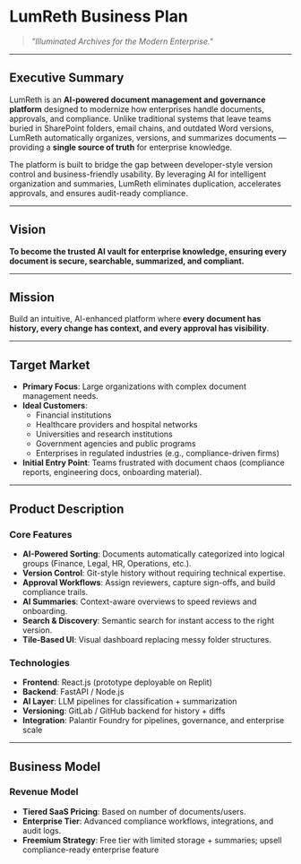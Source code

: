 # LumReth Business Plan  

> *"Illuminated Archives for the Modern Enterprise."*  

---

## Executive Summary  

LumReth is an **AI-powered document management and governance platform** designed to modernize how enterprises handle documents, approvals, and compliance. Unlike traditional systems that leave teams buried in SharePoint folders, email chains, and outdated Word versions, LumReth automatically organizes, versions, and summarizes documents — providing a **single source of truth** for enterprise knowledge.  

The platform is built to bridge the gap between developer-style version control and business-friendly usability. By leveraging AI for intelligent organization and summaries, LumReth eliminates duplication, accelerates approvals, and ensures audit-ready compliance.  

---

## Vision  

**To become the trusted AI vault for enterprise knowledge, ensuring every document is secure, searchable, summarized, and compliant.**  

---

## Mission  

Build an intuitive, AI-enhanced platform where **every document has history, every change has context, and every approval has visibility**.  

---

## Target Market  

- **Primary Focus**: Large organizations with complex document management needs.  
- **Ideal Customers**:  
  - Financial institutions  
  - Healthcare providers and hospital networks  
  - Universities and research institutions  
  - Government agencies and public programs  
  - Enterprises in regulated industries (e.g., compliance-driven firms)  
- **Initial Entry Point**: Teams frustrated with document chaos (compliance reports, engineering docs, onboarding material).  

---

## Product Description  

### Core Features  
- **AI-Powered Sorting**: Documents automatically categorized into logical groups (Finance, Legal, HR, Operations, etc.).  
- **Version Control**: Git-style history without requiring technical expertise.  
- **Approval Workflows**: Assign reviewers, capture sign-offs, and build compliance trails.  
- **AI Summaries**: Context-aware overviews to speed reviews and onboarding.  
- **Search & Discovery**: Semantic search for instant access to the right version.  
- **Tile-Based UI**: Visual dashboard replacing messy folder structures.  

### Technologies  
- **Frontend**: React.js (prototype deployable on Replit)  
- **Backend**: FastAPI / Node.js  
- **AI Layer**: LLM pipelines for classification + summarization  
- **Versioning**: GitLab / GitHub backend for history + diffs  
- **Integration**: Palantir Foundry for pipelines, governance, and enterprise scale  

---

## Business Model  

### Revenue Model  
- **Tiered SaaS Pricing**: Based on number of documents/users.  
- **Enterprise Tier**: Advanced compliance workflows, integrations, and audit logs.  
- **Freemium Strategy**: Free tier with limited storage + summaries; upsell compliance-ready enterprise feature
